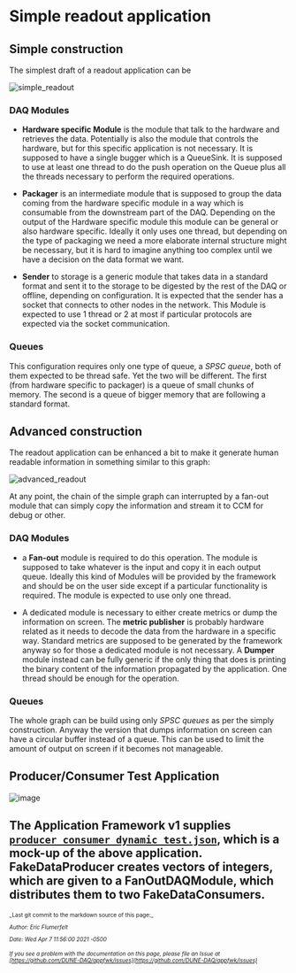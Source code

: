 # Simple readout application
## Simple construction
The simplest draft of a readout application can be

![simple_readout](https://user-images.githubusercontent.com/31312964/79783161-24618700-8338-11ea-819e-a0fb55829e67.png)

### DAQ Modules

* **Hardware specific Module** is the module that talk to the hardware and retrieves the data. Potentially is also the module that controls the hardware, but for this specific application is not necessary. 
It is supposed to have a single bugger which is a QueueSink. It is supposed to use at least one thread to do the push operation on the Queue plus all the threads necessary to perform the required operations.

* **Packager** is an intermediate module that is supposed to group the data coming from the hardware specific module in a way which is consumable from the downstream part of the DAQ. Depending on the output of the Hardware specific module this module can be general or also hardware specific. Ideally it only uses one thread, but depending on the type of packaging we need a more elaborate internal structure might be necessary, but it is hard to imagine anything too complex until we have a decision on the data format we want. 

* **Sender** to storage is a generic module that takes data in a standard format and sent it to the storage to be digested by the rest of the DAQ or offline, depending on configuration. It is expected that the sender has a socket that connects to other nodes in the network. This Module is expected to use 1 thread or 2 at most if particular protocols are expected via the socket communication. 

### Queues
This configuration requires only one type of queue, a *SPSC queue*, both of them expected to be thread safe. Yet the two will be different. The first (from hardware specific to packager) is a queue of small chunks of memory. The second is a queue of bigger memory that are following a standard format. 


## Advanced construction
The readout application can be enhanced a bit to make it generate human readable information in something similar to this graph:

![advanced_readout](https://user-images.githubusercontent.com/31312964/81170765-214ed380-8f93-11ea-88b1-d40efe58cf8c.png)

At any point, the chain of the simple graph can interrupted by a fan-out module that can simply copy the information and stream it to CCM for debug or other. 

### DAQ Modules

* a **Fan-out** module is required to do this operation. The module is supposed to take whatever is the input and copy it in each output queue. Ideally this kind of Modules will be provided by the framework and should be on the user side except if a particular functionality is required. The module is expected to use only one thread.

* A dedicated module is necessary to either create  metrics or dump the information on screen. The **metric publisher** is probably hardware related as it needs to decode the data from the hardware in a specific way. Standard metrics are supposed to be generated by the framework anyway  so for those a dedicated module is not necessary. A **Dumper** module instead can be fully generic if the only thing that does is printing the binary content of the information propagated by the application. One thread should be enough for the operation. 

### Queues 
The whole graph can be build using only *SPSC queues* as per the simply construction. Anyway the version that dumps information on screen can have a circular buffer instead of a queue. This can be used to limit the amount of output on screen if it becomes not manageable. 

## Producer/Consumer Test Application

![image](https://user-images.githubusercontent.com/61473357/85172069-ed272d80-b235-11ea-8d3e-d99834b16102.png)

The Application Framework v1 supplies [`producer_consumer_dynamic_test.json`](https://github.com/DUNE-DAQ/appfwk/blob/develop/test/producer_consumer_dynamic_test.json), which is a mock-up of the above application. FakeDataProducer creates vectors of integers, which are given to a FanOutDAQModule, which distributes them to two FakeDataConsumers.
-----

<font size="1">
_Last git commit to the markdown source of this page:_


_Author: Eric Flumerfelt_

_Date: Wed Apr 7 11:56:00 2021 -0500_

_If you see a problem with the documentation on this page, please file an Issue at [https://github.com/DUNE-DAQ/appfwk/issues](https://github.com/DUNE-DAQ/appfwk/issues)_
</font>
